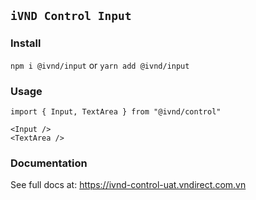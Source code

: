 ## `iVND Control Input`

### Install

`npm i @ivnd/input` or `yarn add @ivnd/input`

### Usage

```
import { Input, TextArea } from "@ivnd/control"

<Input />
<TextArea />

```

### Documentation

See full docs at: https://ivnd-control-uat.vndirect.com.vn
